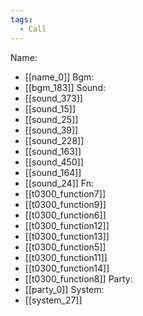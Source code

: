 ```yaml
---
tags:
  - Call
---
```

Name:
- [[name_0]]
Bgm:
- [[bgm_183]]
Sound:
- [[sound_373]]
- [[sound_15]]
- [[sound_25]]
- [[sound_39]]
- [[sound_228]]
- [[sound_163]]
- [[sound_450]]
- [[sound_164]]
- [[sound_24]]
Fn:
- [[t0300_function7]]
- [[t0300_function9]]
- [[t0300_function6]]
- [[t0300_function12]]
- [[t0300_function13]]
- [[t0300_function5]]
- [[t0300_function11]]
- [[t0300_function14]]
- [[t0300_function8]]
Party:
- [[party_0]]
System:
- [[system_27]]
